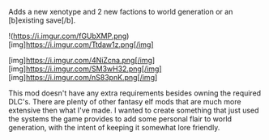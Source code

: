 Adds a new xenotype and 2 new factions to world generation or an [b]existing save[/b].

!(https://i.imgur.com/fGUbXMP.png)
[img]https://i.imgur.com/Ttdaw1z.png[/img]

[img]https://i.imgur.com/4NiZcna.png[/img]
[img]https://i.imgur.com/SM3wH32.png[/img]
[img]https://i.imgur.com/nS83pnK.png[/img]

This mod doesn't have any extra requirements besides owning the required DLC's. There are plenty of other fantasy elf mods that are much more extensive then what I've made. I wanted to create something that just used the systems the game provides to add some personal flair to world generation, with the intent of keeping it somewhat lore friendly.

